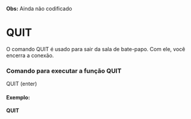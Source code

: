 **Obs:** Ainda não codificado
# QUIT

O comando QUIT é usado para sair da sala de bate-papo. Com ele, você encerra a conexão. 

### Comando para executar a função QUIT

QUIT (enter)

#### Exemplo: 
**QUIT**